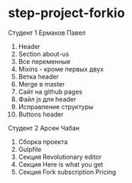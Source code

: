 # step-project-forkio

Студент 1
Ермаков Павел

1. Header
2. Section about-us
3. Все переменные
4. Mixins - кроме первых двух
5. Ветка header
6. Merge в master
7. Сайт на github pages
8. Файл js для header
9. Исправление структуры 
10. Buttons header

Студент 2
Арсен Чабан

1. Сборка проекта
2. Gulpfile
3. Секция Revolutionary editor
4. Секция Here is what you get
5. Секция Fork subscription Pricing
